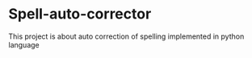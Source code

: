 # Spell-auto-corrector
This project is about auto correction of spelling implemented in python language
